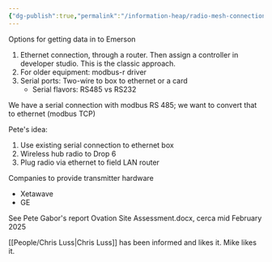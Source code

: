 ```yaml
---
{"dg-publish":true,"permalink":"/information-heap/radio-mesh-connection/","noteIcon":"","created":"2025-05-20T09:18:16.407-05:00"}
---
```


Options for getting data in to Emerson
1. Ethernet connection, through a router. Then assign a controller in developer studio. This is the classic approach.
2. For older equipment: modbus-r driver
3. Serial ports: Two-wire to box to ethernet or a card 
	- Serial flavors: RS485 vs RS232


We have a serial connection with modbus RS 485; we want to convert that to ethernet (modbus TCP)


Pete's idea:
1. Use existing serial connection to ethernet box
2. Wireless hub radio to Drop 6
3. Plug radio via ethernet to field LAN router 

Companies to provide transmitter hardware
- Xetawave
- GE 

See Pete Gabor's report Ovation Site Assessment.docx, cerca mid February 2025

[[People/Chris Luss\|Chris Luss]] has been informed and likes it.
Mike likes it.
